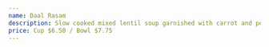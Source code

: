 ```yaml
---
name: Daal Rasam
description: Slow cooked mixed lentil soup garnished with carrot and peas.
price: Cup $6.50 / Bowl $7.75
---
```

